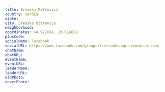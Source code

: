 ```yaml
---
title: Sremska Mitrovica
country: Serbia
state: 
city: Sremska Mitrovica
neighborhood: 
coordinates: 44.971604, 19.616868
plusCode:
socialName: Facebook
socialURL: https://www.facebook.com/groups/freecodecamp.sremska.mitrovica
chatName:
chatURL:
eventName:
eventURL:
leaderName:
leaderURL:
oldPhoto: 
coverPhoto:
---
```

